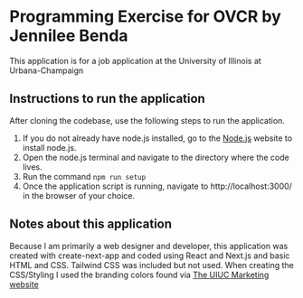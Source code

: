 # Programming Exercise for OVCR by Jennilee Benda
This application is for a job application at the University of Illinois at Urbana-Champaign

## Instructions to run the application

After cloning the codebase, use the following steps to run the application.

1. If you do not already have node.js installed, go to the [Node.js](https://nodejs.org/en/download) website to install node.js. 
2. Open the node.js terminal and navigate to the directory where the code lives.
3. Run the command `npm run setup`
4. Once the application script is running, navigate to http://localhost:3000/ in the browser of your choice.

## Notes about this application

Because I am primarily a web designer and developer, this application was created with create-next-app and coded using React and Next.js and basic HTML and CSS. Tailwind CSS was included but not used. When creating the CSS/Styling I used the branding colors found via [The UIUC Marketing website](https://marketing.illinois.edu/visual-identity/color)